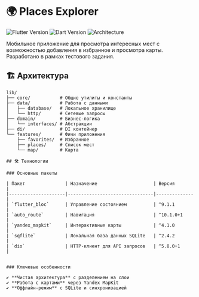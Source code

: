 
# 🌍 Places Explorer

<img src="https://img.shields.io/badge/Flutter-3.13.9-blue?logo=flutter" alt="Flutter Version">
<img src="https://img.shields.io/badge/Dart-3.1.5-blue?logo=dart" alt="Dart Version">
<img src="https://img.shields.io/badge/Architecture-Clean%20Architecture-green" alt="Architecture">

Мобильное приложение для просмотра интересных мест с возможностью добавления в избранное и просмотра карты. Разработано в рамках тестового задания.

## 🏗 Архитектура

```plaintext
lib/
├── core/           # Общие утилиты и константы
├── data/           # Работа с данными
│   ├── database/   # Локальное хранилище
│   └── http/       # Сетевые запросы
├── domain/         # Бизнес-логика
│   └── interfaces/ # Абстракции
├── di/             # DI контейнер
└── features/       # Фичи приложения
    ├── favorites/  # Избранное
    ├── places/     # Список мест
    └── map/        # Карта

## 🛠 Технологии

### Основные пакеты

| Пакет               | Назначение                     | Версия       |
|---------------------|--------------------------------|--------------|
| `flutter_bloc`      | Управление состоянием          | ^9.1.1       |
| `auto_route`        | Навигация                      | ^10.1.0+1    |
| `yandex_mapkit`     | Интерактивные карты            | ^4.1.0       |
| `sqflite`           | Локальная база данных SQLite   | ^2.4.2       |
| `dio`               | HTTP-клиент для API запросов   | ^5.8.0+1     |


### Ключевые особенности

✔ **Чистая архитектура** с разделением на слои  
✔ **Работа с картами** через Yandex MapKit  
✔ **Оффлайн-режим** с SQLite и синхронизацией  
